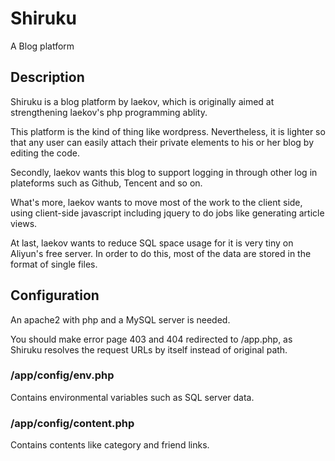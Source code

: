 Shiruku
===

A Blog platform

## Description

Shiruku is a blog platform by laekov, which is originally aimed at strengthening laekov's php programming ablity.

This platform is the kind of thing like wordpress. Nevertheless, it is lighter so that any user can easily attach their private elements to his or her blog by editing the code.

Secondly, laekov wants this blog to support logging in through other log in plateforms such as Github, Tencent and so on.

What's more, laekov wants to move most of the work to the client side, using client-side javascript including jquery to do jobs like generating article views.

At last, laekov wants to reduce SQL space usage for it is very tiny on Aliyun's free server. In order to do this, most of the data are stored in the format of single files.

## Configuration
An apache2 with php and a MySQL server is needed.

You should make error page 403 and 404 redirected to /app.php, as Shiruku resolves the request URLs by itself instead of original path.

### /app/config/env.php

Contains environmental variables such as SQL server data.

### /app/config/content.php

Contains contents like category and friend links.
